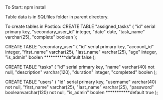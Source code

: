 To Start:
npm install

Table data is in SQLfiles folder in parent directory.

To create tables in Postico:
CREATE TABLE "assigned_tasks" (
"id" serial primary key,
"secondary_user_id" integer,
"date" date,
"task_name" varchar(25),
"complete" boolean
);

CREATE TABLE "secondary_user" (
"id" serial primary key,
"account_id" integer,
"first_name" varchar(25),
"last_name" varchar(25),
"age" integer,
"is_admin" boolen **********default false
);

CREATE TABLE "tasks" (
"id" serial primary key,
"name" varchar(40) not null,
"description" varchar(120),
"duration" integer,
"completed" boolen
);

CREATE TABLE "users" (
"id" serial primary key,
"username" varchar(40) not null,
"first_name" varchar(25),
"last_name" varchar(25),
"password" booleanvarchar(120) not null,
"is_admin" boolen ***********default true
);
